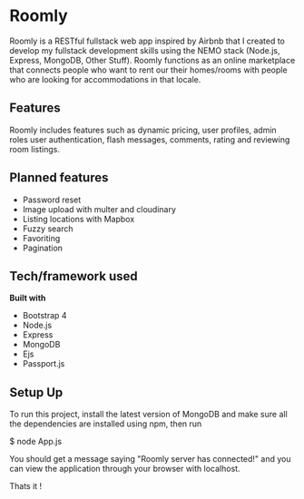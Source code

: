 # Roomly

Roomly is a RESTful fullstack web app inspired by Airbnb that I created to develop my fullstack development skills using the NEMO stack (Node.js, Express, MongoDB, Other Stuff). Roomly functions as an online marketplace that connects people who want to rent our their homes/rooms with people who are looking for accommodations in that locale.

## Features

Roomly includes features such as dynamic pricing, user profiles, admin roles user authentication, flash messages, comments, rating and reviewing room listings.

## Planned features

* Password reset
* Image upload with multer and cloudinary
* Listing locations with Mapbox
* Fuzzy search
* Favoriting 
* Pagination

## Tech/framework used

**Built with**

* Bootstrap 4
* Node.js
* Express
* MongoDB 
* Ejs
* Passport.js

## Setup Up

To run this project, install the latest version of MongoDB and make sure all the dependencies are installed using npm, then run 

$ node App.js

You should get a message saying "Roomly server has connected!" and you can view the application through your browser with localhost. 

Thats it !

